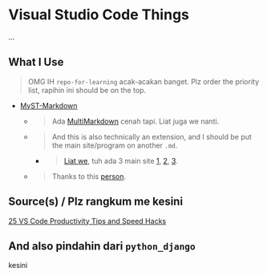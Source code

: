 # Visual Studio Code Things

...

## What I Use

> OMG IH `repo-for-learning` acak-acakan banget. Plz order the priority list, rapihin ini should be on the top.

- [MyST-Markdown](https://marketplace.visualstudio.com/items?itemName=ExecutableBookProject.myst-highlight)
  - > Ada [MultiMarkdown](https://www.google.com/search?q=superset+of+markdown+alternative) cenah tapi. Liat juga we nanti.
  - > And this is also technically an extension, and I should be put the main site/program on another `.md`.
    - > [Liat we](https://www.google.com/search?q=myst+markdown), tuh ada 3 main site [1](https://jupyterbook.org/content/myst.html), [2](https://mystmd.org/), [3](https://myst-parser.readthedocs.io/).
  - > Thanks to this [person](https://stackoverflow.com/a/71429932).

## Source(s) / Plz rangkum me kesini

[25 VS Code Productivity Tips and Speed Hacks](https://www.youtube.com/watch?v=ifTF3ags0XI)

## And also pindahin dari `python_django`

kesini
